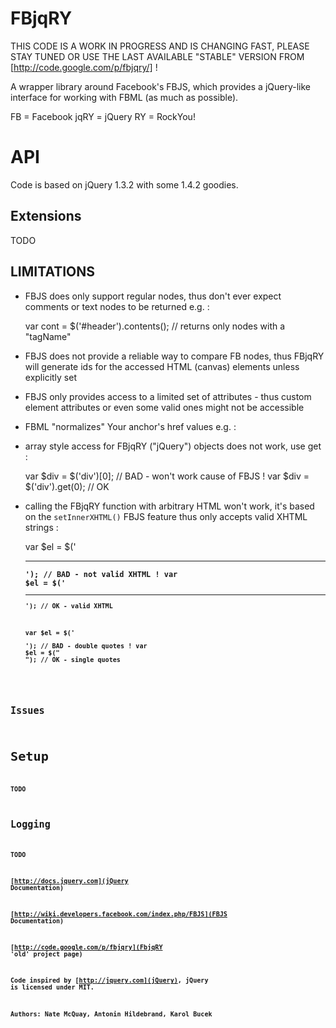 FBjqRY
======

THIS CODE IS A WORK IN PROGRESS AND IS CHANGING FAST, PLEASE STAY TUNED OR USE
THE LAST AVAILABLE "STABLE" VERSION FROM [http://code.google.com/p/fbjqry/] !

A wrapper library around Facebook's FBJS, which provides a jQuery-like interface
for working with FBML (as much as possible).

  FB   = Facebook
  jqRY = jQuery
  RY   = RockYou!

API
===

Code is based on jQuery 1.3.2 with some 1.4.2 goodies.

Extensions
----------

TODO


LIMITATIONS
-----------

 * FBJS does only support regular nodes, thus don't ever expect comments or
   text nodes to be returned e.g. :

    var cont = $('#header').contents(); // returns only nodes with a "tagName"

 * FBJS does not provide a reliable way to compare FB nodes, thus FBjqRY will
   generate ids for the accessed HTML (canvas) elements unless explicitly set
 * FBJS only provides access to a limited set of attributes - thus custom 
   element attributes or even some valid ones might not be accessible
 * FBML "normalizes" Your anchor's href values e.g. :

    <!-- Your canvas "source" (FBML) : -->
    <a href="http://www.example.com"></a>
    <a href="#"></a>

    <!-- Becomes rendered as (HTML) : -->
    <a href="http://www.example.com/"></a>
    <a href="[YOUR_CANVAS_HOME_URL]/"></a>

 * array style access for FBjqRY ("jQuery") objects does not work, use get :

    var $div = $('div')[0]; // BAD - won't work cause of FBJS !
    var $div = $('div').get(0); // OK
    
 * calling the FBjqRY function with arbitrary HTML won't work, it's based on
   the `setInnerXHTML()` FBJS feature thus only accepts valid XHTML strings :

    var $el = $('<div/><hr/><code/><b/>'); // BAD - not valid XHTML !
    var $el = $('<div><hr/><code/><b/></div>'); // OK - valid XHTML
    
    var $el = $('<div id="main"><div/>'); // BAD - double quotes !
    var $el = $("<div id='main'><div/>"); // OK - single quotes



Issues
------


Setup
=====

TODO

Logging
-------

TODO


[http://docs.jquery.com](jQuery Documentation)

[http://wiki.developers.facebook.com/index.php/FBJS](FBJS Documentation)

[http://code.google.com/p/fbjqry](FbjqRY 'old' project page)

Code inspired by [http://jquery.com](jQuery), jQuery is licensed under MIT.

Authors: Nate McQuay, Antonin Hildebrand, Karol Bucek
